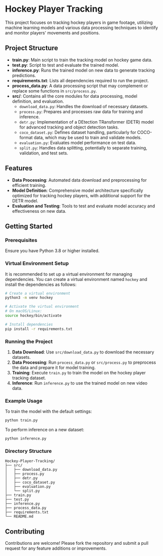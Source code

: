 
# Hockey Player Tracking

This project focuses on tracking hockey players in game footage, utilizing machine learning models and various data processing techniques to identify and monitor players' movements and positions.

## Project Structure

- **train.py**: Main script to train the tracking model on hockey game data.
- **test.py**: Script to test and evaluate the trained model.
- **inference.py**: Runs the trained model on new data to generate tracking predictions.
- **requirements.txt**: Lists all dependencies required to run the project.
- **process_data.py**: A data processing script that may complement or replace some functions in `src/process.py`.
- **src/**: Contains all the core modules for data processing, model definition, and evaluation.
  - `download_data.py`: Handles the download of necessary datasets.
  - `process.py`: Prepares and processes raw data for training and inference.
  - `detr.py`: Implementation of a DEtection TRansformer (DETR) model for advanced tracking and object detection tasks.
  - `coco_dataset.py`: Defines dataset handling, particularly for COCO-format data, which may be used to train and validate models.
  - `evaluation.py`: Evaluates model performance on test data.
  - `split.py`: Handles data splitting, potentially to separate training, validation, and test sets.

## Features

- **Data Processing**: Automated data download and preprocessing for efficient training.
- **Model Definition**: Comprehensive model architecture specifically optimized for tracking hockey players, with additional support for the DETR model.
- **Evaluation and Testing**: Tools to test and evaluate model accuracy and effectiveness on new data.

## Getting Started

### Prerequisites

Ensure you have Python 3.8 or higher installed.

### Virtual Environment Setup

It is recommended to set up a virtual environment for managing dependencies. You can create a virtual environment named `hockey` and install the dependencies as follows:

```bash
# Create a virtual environment
python3 -m venv hockey

# Activate the virtual environment
# On macOS/Linux:
source hockey/bin/activate

# Install dependencies
pip install -r requirements.txt
```

### Running the Project

1. **Data Download**: Use `src/download_data.py` to download the necessary datasets.
2. **Data Processing**: Run `process_data.py` or `src/process.py` to preprocess the data and prepare it for model training.
3. **Training**: Execute `train.py` to train the model on the hockey player tracking dataset.
4. **Inference**: Run `inference.py` to use the trained model on new video data.

### Example Usage

To train the model with the default settings:

```bash
python train.py
```

To perform inference on a new dataset:

```bash
python inference.py
```

### Directory Structure

```
Hockey-Player-Tracking/
├── src/
│   ├── download_data.py
│   ├── process.py
│   ├── detr.py
│   ├── coco_dataset.py
│   ├── evaluation.py
│   └── split.py
├── train.py
├── test.py
├── inference.py
├── process_data.py
├── requirements.txt
└── README.md
```

## Contributing

Contributions are welcome! Please fork the repository and submit a pull request for any feature additions or improvements.

